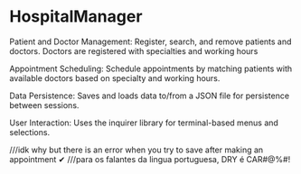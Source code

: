 # HospitalManager
Patient and Doctor Management: Register, search, and remove patients and doctors. Doctors are registered with specialties and working hours

Appointment Scheduling: Schedule appointments by matching patients with available doctors based on specialty and working hours.

Data Persistence: Saves and loads data to/from a JSON file for persistence between sessions.

User Interaction: Uses the inquirer library for terminal-based menus and selections.

///idk why but there is an error when you try to save after making an appointment ✔ ///para os falantes da lingua portuguesa, DRY é CAR#@%#!
